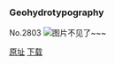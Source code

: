 ### Geohydrotypography
No.2803
![图片不见了~~~](https://imgs.xkcd.com/comics/geohydrotypography.png)

[原址](https://xkcd.com//2803) [下载](https://imgs.xkcd.com/comics/geohydrotypography.png)

